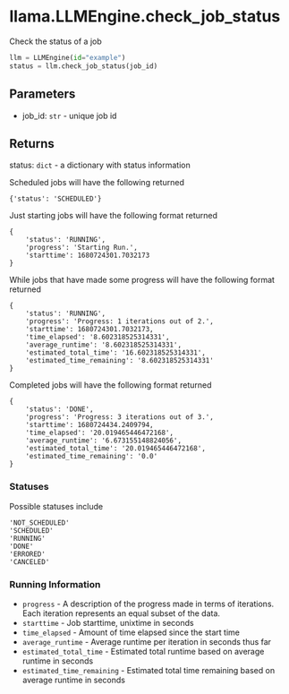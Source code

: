 # llama.LLMEngine.check_job_status

Check the status of a job

```python
llm = LLMEngine(id="example")
status = llm.check_job_status(job_id)
```

## Parameters

-   job_id: `str` - unique job id

## Returns

status: `dict` - a dictionary with status information

Scheduled jobs will have the following returned

```
{'status': 'SCHEDULED'}
```

Just starting jobs will have the following format returned

```
{
    'status': 'RUNNING',
    'progress': 'Starting Run.',
    'starttime': 1680724301.7032173
}
```

While jobs that have made some progress will have the following format returned

```
{
    'status': 'RUNNING',
    'progress': 'Progress: 1 iterations out of 2.',
    'starttime': 1680724301.7032173,
    'time_elapsed': '8.602318525314331',
    'average_runtime': '8.602318525314331',
    'estimated_total_time': '16.602318525314331',
    'estimated_time_remaining': '8.602318525314331'
}
```

Completed jobs will have the following format returned

```
{
    'status': 'DONE',
    'progress': 'Progress: 3 iterations out of 3.',
    'starttime': 1680724434.2409794,
    'time_elapsed': '20.019465446472168',
    'average_runtime': '6.673155148824056',
    'estimated_total_time': '20.019465446472168',
    'estimated_time_remaining': '0.0'
}
```

### Statuses

Possible statuses include

```
'NOT_SCHEDULED'
'SCHEDULED'
'RUNNING'
'DONE'
'ERRORED'
'CANCELED'
```

### Running Information

-   `progress` - A description of the progress made in terms of iterations. Each iteration represents an equal subset of the data.
-   `starttime` - Job starttime, unixtime in seconds
-   `time_elapsed` - Amount of time elapsed since the start time
-   `average_runtime` - Average runtime per iteration in seconds thus far
-   `estimated_total_time` - Estimated total runtime based on average runtime in seconds
-   `estimated_time_remaining` - Estimated total time remaining based on average runtime in seconds
